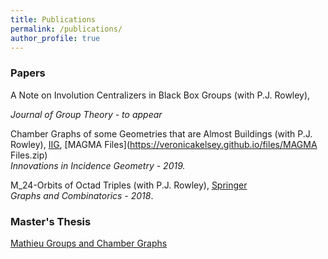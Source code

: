 ```yaml
---
title: Publications
permalink: /publications/
author_profile: true
---
```


### Papers


A Note on Involution Centralizers in Black Box Groups (with P.J. Rowley), 

*Journal of Group Theory - to appear*

Chamber Graphs of some Geometries that are Almost Buildings (with P.J. Rowley), [IIG](https://msp.org/iig/2019/17-3/p01.xhtml), 
[MAGMA Files](https://veronicakelsey.github.io/files/MAGMA Files.zip)                      
*Innovations in Incidence Geometry - 2019.*


M_24-Orbits of Octad Triples (with P.J. Rowley), [Springer](https://link.springer.com/article/10.1007%2Fs00373-018-1961-1)  
*Graphs and Combinatorics - 2018*.




### Master's Thesis

[Mathieu Groups and Chamber Graphs](https://veronicakelsey.github.io/files/MathieuGroups.pdf)  


